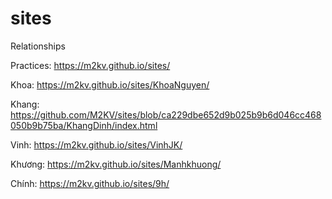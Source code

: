 # sites
Relationships

Practices: https://m2kv.github.io/sites/

Khoa: https://m2kv.github.io/sites/KhoaNguyen/

Khang: https://github.com/M2KV/sites/blob/ca229dbe652d9b025b9b6d046cc468050b9b75ba/KhangDinh/index.html

Vinh: https://m2kv.github.io/sites/VinhJK/

Khương: https://m2kv.github.io/sites/Manhkhuong/

Chính: https://m2kv.github.io/sites/9h/
